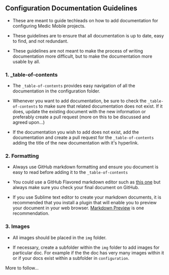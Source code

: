 ## Configuration Documentation Guidelines

- These are meant to guide techleads on how to add documentation for configuring Medic Mobile projects.

- These guidelines are to ensure that all documentation is up to date, easy to find, and not redundant.

- These guidelines are not meant to make the process of writing documentation more difficult, but to make the documentation more usable by all.

### 1. _table-of-contents

- The `_table-of-contents` provides easy navigation of all the documentation in the configuration folder.

- Whenever you want to add documentation, be sure to check the `_table-of-contents` to make sure that related documentation does not exist. If it does, update the existing document with the new information or preferably create a pull request (more on this to be discussed and agreed upon...)

- If the documentation you wish to add does not exist, add the documentation and create a pull request for the `_table-of-contents` adding the title of the new documentation with it's hyperlink.

### 2. Formatting 

- Always use GitHub markdown formatting and ensure you document is easy to read before adding it to the `_table-of-contents`

- You could use a GitHub Flavored markdown editor such as [this one](https://jbt.github.io/markdown-editor/) but always make sure you check your final document on GitHub.

- If you use Sublime text editor to create your markdown documents, it is recommended that you install a plugin that will enable you to preview your document in your web browser. [Markdown Preview](https://packagecontrol.io/packages/Markdown%20Preview) is one recommendation.

### 3. Images

- All images should be placed in the `img` folder.

- If necessary, create a subfolder within the `img` folder to add images for particular doc. For example if the the doc has very many images within it or if your docs exist within a subfolder in `configuration`.

More to follow...
